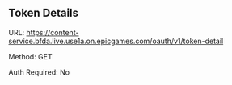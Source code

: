 ## Token Details

URL: https://content-service.bfda.live.use1a.on.epicgames.com/oauth/v1/token-detail

Method: GET

Auth Required: No
